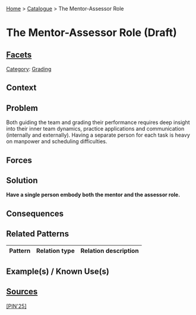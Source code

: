 [Home](../README.md) > [Catalogue](../Patterns_catalogue.md) > The Mentor-Assessor Role

# The Mentor-Assessor Role (Draft)

## [Facets](facets/facets.md)

[Category](facets/categories/categories.md): [Grading](facets/categories/Grading.md)

## Context

## Problem

Both guiding the team and grading their performance requires deep insight into their inner team dynamics, practice applications and communication (internally and externally). Having a separate person for each task is heavy on manpower and scheduling difficulties.

## Forces

## Solution

**Have a single person embody both the mentor and the assessor role.**

## Consequences

## Related Patterns

|Pattern|Relation type|Relation description|
|--|--|--|
 
## Example(s) / Known Use(s)

## [Sources](../References.md)

[[PIN'25]](publications/pin25/pin25.md)

